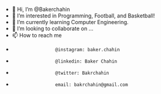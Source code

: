 - 👋 Hi, I’m @Bakerchahin
- 👀 I’m interested in Programming, Football, and Basketball!
- 🌱 I’m currently learning Computer Engineering.
- 💞️ I’m looking to collaborate on ...
- 📫 How to reach me
-                     @instagram: baker.chahin
-                     @linkedin: Baker Chahin
-                     @twitter: Bakrchahin
-                     email: bakrchahin@gmail.com

<!---
Bakerchahin/Bakerchahin is a ✨ special ✨ repository because its `README.md` (this file) appears on your GitHub profile.
You can click the Preview link to take a look at your changes.
--->
